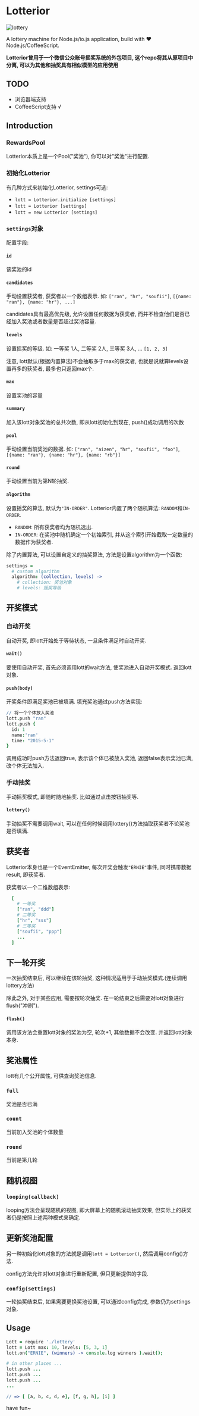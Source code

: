 
# Lotterior

![lottery](http://lewis-manning.co.uk/wp-content/uploads/2015/01/Lottery-Balls-014.jpg)

A lottery machine for Node.js/io.js application, build with ❤ Node.js/CoffeeScript.

**Lotterior曾用于一个微信公众账号摇奖系统的外包项目, 这个repo将其从原项目中分离, 可以为其他和抽奖具有相似模型的应用使用**

## TODO

+ 浏览器端支持
+ CoffeeScript支持 √

## Introduction

### RewardsPool
Lotterior本质上是一个Pool("奖池"), 你可以对"奖池"进行配置.

### 初始化Lotterior

有几种方式来初始化Lotterior, settings可选:

+ `lott = Lotterior.initialize [settings]`
+ `lott = Lotterior [settings] `
+ `lott = new Lotterior [settings] `

### `settings`对象

配置字段:

#### `id`
该奖池的id

#### `candidates`
手动设置获奖者, 获奖者以一个数组表示. 如: `["ran", "hr", "soufii"]`, `[{name: "ran"}, {name: "hr"}, ...]`

candidates具有最高优先级, 允许设置任何数据为获奖者, 而并不检查他们是否已经加入奖池或者数量是否超过奖池容量.

#### `levels`
设置摇奖的等级. 如: 一等奖 1人, 二等奖 2人, 三等奖 3人, ... `[1, 2, 3]`

注意, lott默认(根据内置算法)不会抽取多于max的获奖者, 也就是说就算levels设置再多的获奖者, 最多也只返回max个.

#### `max`
设置奖池的容量

#### `summary`
加入该lott对象奖池的总共次数, 即从lott初始化到现在, push()成功调用的次数

#### `pool`
手动设置当前奖池的数据. 如: `["ran", "aizen", "hr", "soufii", "foo"]`, `[{name: "ran"}, {name: "hr"}, {name: "rb"}]`

#### `round`
手动设置当前为第N轮抽奖.

#### `algorithm`
设置摇奖的算法, 默认为`"IN-ORDER"`. Lotterior内置了两个随机算法: `RANDOM`和`IN-ORDER`.

+ `RANDOM`: 所有获奖者均为随机选出.
+ `IN-ORDER`: 在奖池中随机确定一个初始索引, 并从这个索引开始截取一定数量的数据作为获奖者.

除了内置算法, 可以设置自定义的抽奖算法, 方法是设置algorithm为一个函数:

```coffee
settings = 
  # custom algorithm
  algorithm: (collection, levels) ->
    # collection: 奖池对象
    # levels: 摇奖等级
```

## 开奖模式

### 自动开奖
自动开奖, 即lott开始处于等待状态, 一旦条件满足时自动开奖.

#### `wait()`
要使用自动开奖, 首先必须调用lott的wait方法, 使奖池进入自动开奖模式. 返回lott对象.

#### `push(body)`
开奖条件即满足奖池已被填满. 填充奖池通过push方法实现:

```coffee
// 将一个个体放入奖池
lott.push "ran"
lott.push {
  id: 1
  name:'ran'
  time: "2015-5-1"
}
```

调用成功时push方法返回true, 表示该个体已被放入奖池, 返回false表示奖池已满, 改个体无法加入.

### 手动抽奖
手动摇奖模式, 即随时随地抽奖. 比如通过点击按钮抽奖等.

#### `lottery()`
手动抽奖不需要调用wait, 可以在任何时候调用lottery()方法抽取获奖者不论奖池是否填满.

## 获奖者
Lotterior本身也是一个EventEmitter, 每次开奖会触发`"ERNIE"`事件, 同时携带数据result, 即获奖者.

获奖者以一个二维数组表示:

```coffee
  [ 
    # 一等奖
    ["ran", "ddd"]
    # 二等奖
    ["hr", "sss"]
    # 三等奖
    ["soufii", "ppp"]
    ...
  ]
```

## 下一轮开奖
一次抽奖结束后, 可以继续在该轮抽奖, 这种情况适用于手动抽奖模式.(连续调用lottery方法)

除此之外, 对于某些应用, 需要按轮次抽奖. 在一轮结束之后需要对lott对象进行flush("冲刷").

#### `flush()`
调用该方法会重置lott对象的奖池为空, 轮次+1, 其他数据不会改变. 并返回lott对象本身.

## 奖池属性
lott有几个公开属性, 可供查询奖池信息.

### `full`
奖池是否已满

### `count`
当前加入奖池的个体数量

### `round`
当前是第几轮

## 随机视图

### `looping(callback)`
looping方法会呈现随机的视图, 即大屏幕上的随机滚动抽奖效果, 但实际上的获奖者仍是按照上述两种模式来确定.

## 更新奖池配置
另一种初始化lott对象的方法就是调用`lott = Lotterior()`, 然后调用config()方法.

config方法允许对lott对象进行重新配置, 但只更新提供的字段.

### `config(settings)`
一轮抽奖结束后, 如果需要更换奖池设置, 可以通过config完成, 参数仍为settings对象.

## Usage

```coffee
Lott = require './lottery'
lott = Lott max: 10, levels: [5, 3, 1]
lott.on("ERNIE", (winners) -> console.log winners ).wait();

# in other places ...
lott.push ...
lott.push ...
lott.push ...
...

// => [ [a, b, c, d, e], [f, g, h], [i] ]
```

have fun~

